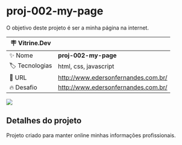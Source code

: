 # proj-002-my-page

O objetivo deste projeto é ser a minha página na internet.

| :placard: Vitrine.Dev |     |
| -------------  | --- |
| :sparkles: Nome        | **proj-002-my-page**
| :label: Tecnologias | html, css, javascript
| :rocket: URL         | http://www.edersonfernandes.com.br/
| :fire: Desafio     | http://www.edersonfernandes.com.br/

<!-- Inserir imagem com a #vitrinedev ao final do link -->
![](https://via.placeholder.com/1200x500.png/52D395/000000?text=www.edersonfernandes.com.br#vitrinedev)

## Detalhes do projeto

Projeto criado para manter online minhas informações profissionais.
